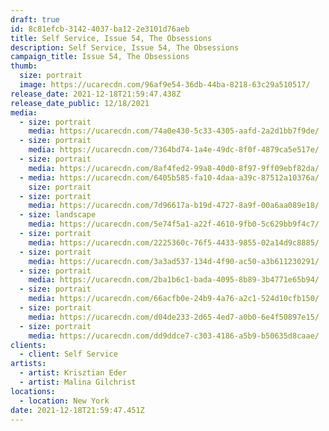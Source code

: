 ```yaml
---
draft: true
id: 8c81efcb-3142-4037-ba12-2e3101d76aeb
title: Self Service, Issue 54, The Obsessions
description: Self Service, Issue 54, The Obsessions
campaign_title: Issue 54, The Obsessions
thumb:
  size: portrait
  image: https://ucarecdn.com/96af9e54-36db-44ba-8218-63c29a510517/
release_date: 2021-12-18T21:59:47.438Z
release_date_public: 12/18/2021
media:
  - size: portrait
    media: https://ucarecdn.com/74a0e430-5c33-4305-aafd-2a2d1bb7f9de/
  - size: portrait
    media: https://ucarecdn.com/7364bd74-1a4e-49dc-8f0f-4879ca5e517e/
  - size: portrait
    media: https://ucarecdn.com/8af4fed2-99a8-40d0-8f97-9ff09ebf82da/
  - media: https://ucarecdn.com/6405b585-fa10-4daa-a39c-87512a10376a/
    size: portrait
  - size: portrait
    media: https://ucarecdn.com/7d96617a-b19d-4727-8a9f-00a6aa089e18/
  - size: landscape
    media: https://ucarecdn.com/5e74f5a1-a22f-4610-9fb0-5c629bb9f4c7/
  - size: portrait
    media: https://ucarecdn.com/2225360c-76f5-4433-9855-02a14d9c8885/
  - size: portrait
    media: https://ucarecdn.com/3a3ad537-134d-4f90-ac50-a3b611230291/
  - size: portrait
    media: https://ucarecdn.com/2ba1b6c1-bada-4095-8b89-3b4771e65b94/
  - size: portrait
    media: https://ucarecdn.com/66acfb0e-24b9-4a76-a2c1-524d10cfb150/
  - size: portrait
    media: https://ucarecdn.com/d04de233-2d65-4ed7-a0b0-6e4f50897e15/
  - size: portrait
    media: https://ucarecdn.com/dd9ddce7-c303-4186-a5b9-b50635d8caae/
clients:
  - client: Self Service
artists:
  - artist: Krisztian Eder
  - artist: Malina Gilchrist
locations:
  - location: New York
date: 2021-12-18T21:59:47.451Z
---
```

